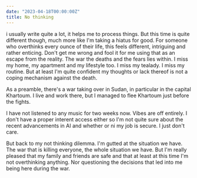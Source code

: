 ```yaml
---
date: "2023-04-18T00:00:00Z"
title: No thinking
---
```


i usually write quite a lot, it helps me to process things. But this time is quite different though, much more like I'm taking a hiatus for good. For someone who overthinks every ounce of their life, this feels different, intriguing and rather enticing. Don't get me wrong and fool it for me using that as an escape from the reality. The war the deaths and the fears lies within. I miss my home, my apartment and my lifestyle too. I miss my tealady. I miss my routine. But at least I'm quite confident my thoughts or lack thereof is not a coping mechanism against the death. 

As a preamble, there's a war taking over in Sudan, in particular in the capital Khartoum. I live and work there, but I managed to flee Khartoum just before the fights.

I have not listened to any music for two weeks now. Vibes are off entirely. I don't have a proper interent access either so I'm not quite sure about the recent advancements in AI and whether or ni my job is secure. I just don't care.

But back to my not thinking dilemma. I'm gutted at the situation we have. The war that is killing everyone, the whole situation we have. But I'm really pleased that my family and friends are safe and that at least at this time I'm not overthinking anything. Nor questioning the decisions that led into me being here during the war.
